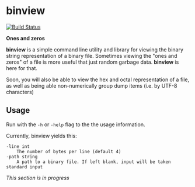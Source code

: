# binview

[![Build Status](https://travis-ci.com/Spaceface16518/binview.svg?branch=master)](https://travis-ci.com/Spaceface16518/binview)

**Ones and zeros**

**binview** is a simple command line utility and library for viewing the binary string representation of a binary file.
Sometimes viewing the "ones and zeros" of a file is more useful that just random garbage data. **binview** is here for that.

Soon, you will also be able to view the hex and octal representation of a file, as well as being able non-numerically group dump items (i.e. by UTF-8 characters)

## Usage
Run with the `-h` or `-help` flag to the the usage information.

Currently, binview yields this:

```text
-line int
    The number of bytes per line (default 4)
-path string
    A path to a binary file. If left blank, input will be taken standard input
```
_This section is in progress_

